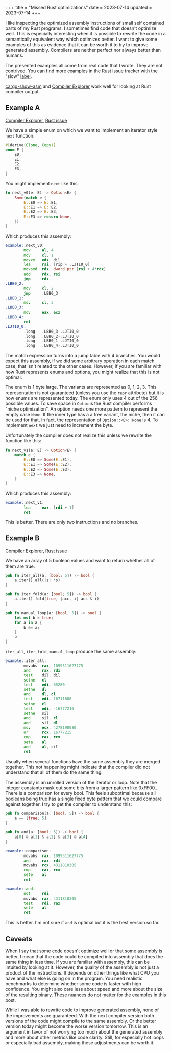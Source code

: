 +++
title = "Missed Rust optimizations"
date = 2023-07-14
updated = 2023-07-14
+++

I like inspecting the optimized assembly instructions of small self contained parts of my Rust programs. I sometimes find code that doesn't optimize well. This is especially interesting when it is possible to rewrite the code in a semantically equivalent way which optimizes better. I want to give some examples of this as evidence that it can be worth it to try to improve generated assembly. Compilers are neither perfect nor always better than humans.

The presented examples all come from real code that I wrote. They are not contrived. You can find more examples in the Rust issue tracker with the "slow" [label](https://github.com/rust-lang/rust/issues?q=is%3Aissue+label%3AI-slow).

[cargo-show-asm](https://github.com/pacak/cargo-show-asm) and [Compiler Explorer](https://godbolt.org/) work well for looking at Rust compiler output.

## Example A

[Compiler Explorer](https://godbolt.org/z/4YTjWeWoa), [Rust issue](https://github.com/rust-lang/rust/issues/85841)

We have a simple enum on which we want to implement an iterator style `next` function.



```rust
#[derive(Clone, Copy)]
enum E {
    E0,
    E1,
    E2,
    E3,
}
```

You might implement `next` like this:

```rust
fn next_v0(e: E) -> Option<E> {
    Some(match e {
        E::E0 => E::E1,
        E::E1 => E::E2,
        E::E2 => E::E3,
        E::E3 => return None,
    })
}
```

Which produces this assembly:

```asm
example::next_v0:
        mov     al, 4
        mov     cl, 1
        movzx   edx, dil
        lea     rsi, [rip + .LJTI0_0]
        movsxd  rdx, dword ptr [rsi + 4*rdx]
        add     rdx, rsi
        jmp     rdx
.LBB0_2:
        mov     cl, 2
        jmp     .LBB0_3
.LBB0_1:
        mov     cl, 3
.LBB0_3:
        mov     eax, ecx
.LBB0_4:
        ret
.LJTI0_0:
        .long   .LBB0_3-.LJTI0_0
        .long   .LBB0_2-.LJTI0_0
        .long   .LBB0_1-.LJTI0_0
        .long   .LBB0_4-.LJTI0_0
```

The match expression turns into a jump table with 4 branches. You would expect this assembly, if we did some arbitrary operation in each match case, that isn't related to the other cases. However, If you are familiar with how Rust represents enums and options, you might realize that this is not optimal.

The enum is 1 byte large. The variants are represented as 0, 1, 2, 3. This representation is not guaranteed (unless you use the `repr` attribute) but it is how enums are represented today. The enum only uses 4 out of the 256 possible values. To save space in `Option`s the Rust compiler performs "niche optimization". An option needs one more pattern to represent the empty case `None`. If the inner type has a a free variant, the niche, then it can be used for that. In fact, the representation of `Option::<E>::None` is 4. To implement `next` we just need to increment the byte.

Unfortunately the compiler does not realize this unless we rewrite the function like this:

```rust
fn next_v1(e: E) -> Option<E> {
    match e {
        E::E0 => Some(E::E1),
        E::E1 => Some(E::E2),
        E::E2 => Some(E::E3),
        E::E3 => None,
    }
}
```

Which produces this assembly:

```asm
example::next_v1:
        lea     eax, [rdi + 1]
        ret
```

This is better. There are only two instructions and no branches.

## Example B

[Compiler Explorer](https://godbolt.org/z/6Pv4bxs1b), [Rust issue](https://github.com/rust-lang/rust/issues/113691)

We have an array of 5 boolean values and want to return whether all of them are true.

```rust
pub fn iter_all(a: [bool; 5]) -> bool {
    a.iter().all(|s| *s)
}

pub fn iter_fold(a: [bool; 5]) -> bool {
    a.iter().fold(true, |acc, i| acc & i)
}

pub fn manual_loop(a: [bool; 5]) -> bool {
    let mut b = true;
    for a in a {
        b &= a;
    }
    b
}
```

`iter_all`, `iter_fold`, `manual_loop` produce the same assembly:

```asm
example::iter_all:
        movabs  rax, 1099511627775
        and     rax, rdi
        test    dil, dil
        setne   cl
        test    edi, 65280
        setne   dl
        and     dl, cl
        test    edi, 16711680
        setne   cl
        test    edi, -16777216
        setne   sil
        and     sil, cl
        and     sil, dl
        mov     ecx, 4278190080
        or      rcx, 16777215
        cmp     rax, rcx
        seta    al
        and     al, sil
        ret
```

Usually when several functions have the same assembly they are merged together. This not happening might indicate that the compiler did not understand that all of them do the same thing.

The assembly is an unrolled version of the iterator or loop. Note that the integer constants mask out some bits from a larger pattern like 0xFF00... There is a comparison for every bool. This feels suboptimal because all booleans being true has a single fixed byte pattern that we could compare against together. I try to get the compiler to understand this:

```rust
pub fn comparison(a: [bool; 5]) -> bool {
    a == [true; 5]
}

pub fn and(a: [bool; 5]) -> bool {
    a[0] & a[1] & a[2] & a[3] & a[4]
}
```

```asm
example::comparison:
        movabs  rax, 1099511627775
        and     rax, rdi
        movabs  rcx, 4311810305
        cmp     rax, rcx
        sete    al
        ret

example::and:
        not     rdi
        movabs  rax, 4311810305
        test    rdi, rax
        sete    al
        ret
```

This is better. I'm not sure if `and` is optimal but it is the best version so far.


## Caveats

When I say that some code doesn't optimize well or that some assembly is better, I mean that the code could be compiled into assembly that does the same thing in less time. If you are familiar with assembly, this can be intuited by looking at it. However, the quality of the assembly is not just a product of the instructions. It depends on other things like what CPU you have and what else is going on in the program. You need realistic benchmarks to determine whether some code is faster with high confidence. You might also care less about speed and more about the size of the resulting binary. These nuances do not matter for the examples in this post.

While I was able to rewrite code to improve generated assembly, none of the improvements are guaranteed. With the next compiler version both versions of the code might compile to the same assembly. Or the better version today might become the worse version tomorrow. This is an argument in favor of not worrying too much about the generated assembly and more about other metrics like code clarity. Still, for especially hot loops or especially bad assembly, making these adjustments can be worth it.
